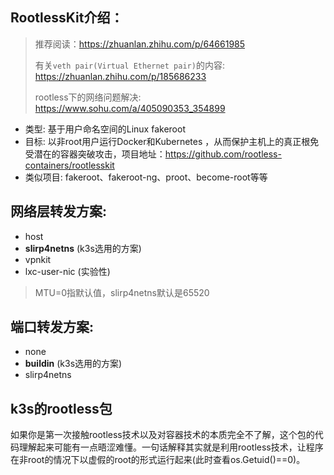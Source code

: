 ## RootlessKit介绍：

> 推荐阅读：https://zhuanlan.zhihu.com/p/64661985
> 
> 有关`veth pair(Virtual Ethernet pair)`的内容: https://zhuanlan.zhihu.com/p/185686233
>
> rootless下的网络问题解决: https://www.sohu.com/a/405090353_354899

* 类型: 基于用户命名空间的Linux fakeroot
* 目标: 以非root用户运行Docker和Kubernetes ，从而保护主机上的真正根免受潜在的容器突破攻击，项目地址：https://github.com/rootless-containers/rootlesskit
* 类似项目: fakeroot、fakeroot-ng、proot、become-root等等

## 网络层转发方案:
* host
* **slirp4netns** (k3s选用的方案)
* vpnkit
* lxc-user-nic (实验性)

> MTU=0指默认值，slirp4netns默认是65520

## 端口转发方案:
* none
* **buildin** (k3s选用的方案)
* slirp4netns

## k3s的rootless包

如果你是第一次接触rootless技术以及对容器技术的本质完全不了解，这个包的代码理解起来可能有一点晤涩难懂。一句话解释其实就是利用rootless技术，让程序在非root的情况下以虚假的root的形式运行起来(此时查看os.Getuid()==0)。